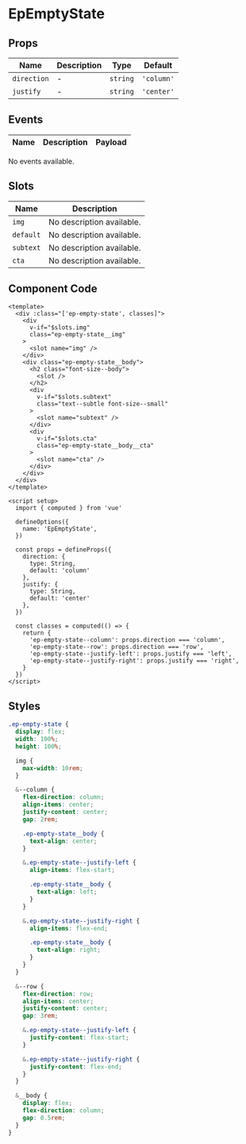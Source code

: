 # EpEmptyState



## Props
| Name | Description | Type | Default |
|------|-------------|------|---------|
| `direction` | - | `string` | `'column'` |
| `justify` | - | `string` | `'center'` |

## Events
| Name    | Description                 | Payload    |
|---------|-----------------------------|------------|
No events available.

## Slots
| Name | Description |
|------|-------------|
| `img` | No description available. |
| `default` | No description available. |
| `subtext` | No description available. |
| `cta` | No description available. |

## Component Code

```vue
<template>
  <div :class="['ep-empty-state', classes]">
    <div
      v-if="$slots.img"
      class="ep-empty-state__img"
    >
      <slot name="img" />
    </div>
    <div class="ep-empty-state__body">
      <h2 class="font-size--body">
        <slot />
      </h2>
      <div
        v-if="$slots.subtext"
        class="text--subtle font-size--small"
      >
        <slot name="subtext" />
      </div>
      <div
        v-if="$slots.cta"
        class="ep-empty-state__body__cta"
      >
        <slot name="cta" />
      </div>
    </div>
  </div>
</template>

<script setup>
  import { computed } from 'vue'

  defineOptions({
    name: 'EpEmptyState',
  })

  const props = defineProps({
    direction: {
      type: String,
      default: 'column'
    },
    justify: {
      type: String,
      default: 'center'
    },
  })

  const classes = computed(() => {
    return {
      'ep-empty-state--column': props.direction === 'column',
      'ep-empty-state--row': props.direction === 'row',
      'ep-empty-state--justify-left': props.justify === 'left',
      'ep-empty-state--justify-right': props.justify === 'right',
    }
  })
</script>

```


## Styles

```scss
.ep-empty-state {
  display: flex;
  width: 100%;
  height: 100%;

  img {
    max-width: 10rem;
  }

  &--column {
    flex-direction: column;
    align-items: center;
    justify-content: center;
    gap: 2rem;

    .ep-empty-state__body {
      text-align: center;
    }

    &.ep-empty-state--justify-left {
      align-items: flex-start;

      .ep-empty-state__body {
        text-align: left;
      }
    }

    &.ep-empty-state--justify-right {
      align-items: flex-end;

      .ep-empty-state__body {
        text-align: right;
      }
    }
  }

  &--row {
    flex-direction: row;
    align-items: center;
    justify-content: center;
    gap: 3rem;

    &.ep-empty-state--justify-left {
      justify-content: flex-start;
    }

    &.ep-empty-state--justify-right {
      justify-content: flex-end;
    }
  }

  &__body {
    display: flex;
    flex-direction: column;
    gap: 0.5rem;
  }
}
```